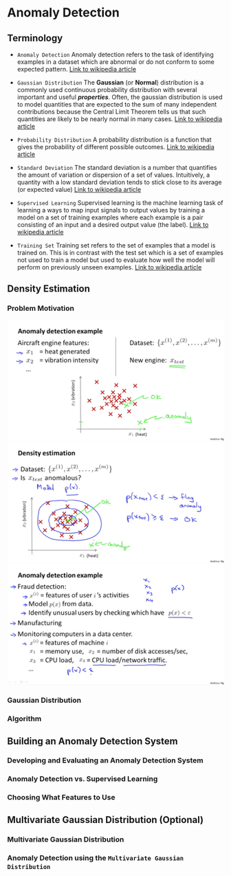 # Anomaly Detection
## Terminology
-   `Anomaly Detection`
    Anomaly detection refers to the task of identifying examples in a dataset which are abnormal or do not conform to some expected pattern.
    [Link to wikipedia article](https://en.wikipedia.org/wiki/Anomaly_detection)

-   `Gaussian Distribution`
    The **Gaussian** (or **Normal**) distribution is a commonly used continuous probability distribution with several important and useful ***properties***.
    Often, the gaussian distribution is used to model quantities that are expected to the sum of many independent contributions because the Central Limit Theorem tells us that such quantities are likely to be nearly normal in many cases.
    [Link to wikipedia article](https://en.wikipedia.org/wiki/Normal_distribution)

-   `Probability Distribution`
    A probability distribution is a function that gives the probability of different possible outcomes.
    [Link to wikipedia article](https://en.wikipedia.org/wiki/Probability_distribution)

-   `Standard Deviation`
    The standard deviation is a number that quantifies the amount of variation or dispersion of a set of values.
    Intuitively, a quantity with a low standard deviation tends to stick close to its average (or expected value)
    [Link to wikipedia article](https://en.wikipedia.org/wiki/Standard_deviation)

-   `Supervised Learning`
    Supervised learning is the machine learning task of learning a ways to map input signals to output values by training a model on a set of training examples where each example is a pair consisting of an input and a desired output value (the label).
    [Link to wikipedia article](https://en.wikipedia.org/wiki/Supervised_learning)

-   `Training Set`
    Training set refers to the set of examples that a model is trained on.
    This is in contrast with the test set which is a set of examples not used to train a model but used to evaluate how well the model will perform on previously unseen examples.
    [Link to wikipedia article](https://en.wikipedia.org/wiki/Test_set)


## Density Estimation
### Problem Motivation
![Anomaly detection example](/image/w9-1-1.png)
![Density Estimation](/image/w9-1-2.png)
![Anomaly detection example](/image/w9-1-3.png)

### Gaussian Distribution


### Algorithm

## Building an Anomaly Detection System
### Developing and Evaluating an Anomaly Detection System
### Anomaly Detection vs. Supervised Learning
### Choosing What Features to Use

## Multivariate Gaussian Distribution (Optional)
### Multivariate Gaussian Distribution
### Anomaly Detection using the `Multivariate Gaussian Distribution`
